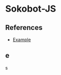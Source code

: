 # Sokobot-JS


## References
- [Example](https://github.com/Sokobot-Hosted/Sokobot-JS/new/main#e)


## e
s
